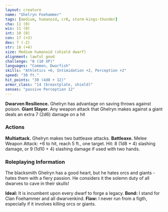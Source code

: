 ```yaml
---
layout: creature
name: "Ghelryn Foehammer"
tags: [medium, humanoid, cr0, storm-kings-thunder]
cha: 11 (0)
wis: 11 (0)
int: 10 (0)
con: 17 (+3)
dex: 7 (-2)
str: 18 (+4)
size: Medium humanoid (shield dwarf)
alignment: lawful good
challenge: "0 (10 XP)"
languages: "Common, Dwarfish"
skills: "Athletics +6, Intimidation +2, Perception +2"
speed: "30 ft."
hit_points: "30 (4d8 + 12)"
armor_class: "14 (breastplate, shield)"
senses: "passive Perception 12"
---
```


**Dwarven Resilience.** Ghelryn has advantage on saving throws against poison.
**Giant Slayer.** Any weapon attack that Ghelryn makes against a giant deals an extra 7 (2d6) damage on a hit

### Actions

**Multiattack.** Ghelryn makes two battleaxe attacks.
**Battleaxe.** Melee Weapon Attack: +6 to hit, reach 5 ft., one target. Hit: 8 (1d8 + 4) slashing damage, or 9 (1d10 + 4) slashing damage if used with two hands.

### Roleplaying Information

The blacksmith Ghelryn has a good heart, but he hates orcs and giants - hates them with a fiery passion. He considers it the solemn duty of all dwarves to cave in their skulls!

**Ideal:** It is incumbent upon every dwarf to forge a legacy.
**Bond:** I stand for Clan Foehammer and all dwarvenkind.
**Flaw:** I never run from a figth, especially if it involves killing orcs or giants.
